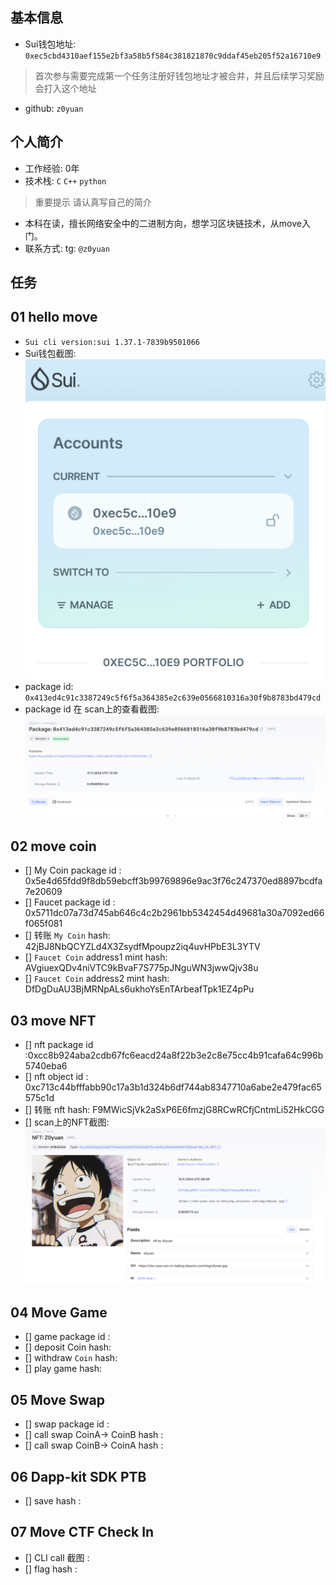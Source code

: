 ## 基本信息
- Sui钱包地址: `0xec5cbd4310aef155e2bf3a58b5f584c381821870c9ddaf45eb205f52a16710e9`
> 首次参与需要完成第一个任务注册好钱包地址才被合并，并且后续学习奖励会打入这个地址
- github: `z0yuan`

## 个人简介
- 工作经验: 0年
- 技术栈: `C` `C++` `python`
> 重要提示 请认真写自己的简介
- 本科在读，擅长网络安全中的二进制方向，想学习区块链技术，从move入门。
- 联系方式: tg: `@z0yuan` 

## 任务

##   01 hello move  
- `Sui cli version:sui 1.37.1-7839b9501066`
- Sui钱包截图: ![wallet](./images/wallet.png)
- package id: `0x413ed4c91c3387249c5f6f5a364385e2c639e0566810316a30f9b8783bd479cd`
- package id 在 scan上的查看截图:![task1-packge](./images/task1-packge.png)

##   02 move coin
- [] My Coin package id : 0x5e4d65fdd9f8db59ebcff3b99769896e9ac3f76c247370ed8897bcdfa7e20609
- [] Faucet package id : 0x5711dc07a73d745ab646c4c2b2961bb5342454d49681a30a7092ed66f065f081
- [] 转账 `My Coin` hash: 42jBJ8NbQCYZLd4X3ZsydfMpoupz2iq4uvHPbE3L3YTV
- [] `Faucet Coin` address1 mint hash: AVgiuexQDv4niVTC9kBvaF7S775pJNguWN3jwwQjv38u
- [] `Faucet Coin` address2 mint hash: DfDgDuAU3BjMRNpALs6ukhoYsEnTArbeafTpk1EZ4pPu

##   03 move NFT
- [] nft package id :0xcc8b924aba2cdb67fc6eacd24a8f22b3e2c8e75cc4b91cafa64c996b5740eba6
- [] nft object id : 0xc713c44bfffabb90c17a3b1d324b6df744ab8347710a6abe2e479fac65575c1d
- [] 转账 nft  hash: F9MWicSjVk2aSxP6E6fmzjG8RCwRCfjCntmLi52HkCGG
- [] scan上的NFT截图:![Scan截图](./images/nft.png)

##   04 Move Game
- [] game package id :
- [] deposit Coin hash:
- [] withdraw `Coin` hash:
- [] play game hash:

##   05 Move Swap
- [] swap package id :
- [] call swap CoinA-> CoinB  hash :
- [] call swap CoinB-> CoinA  hash :

##   06 Dapp-kit SDK PTB
- [] save hash :

## 07 Move CTF Check In

- [] CLI call 截图 :
- [] flag hash :
